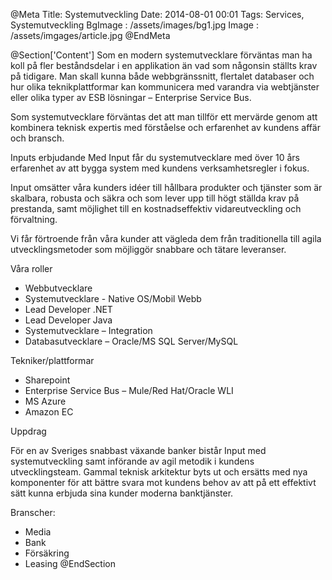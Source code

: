 @Meta
Title: Systemutveckling
Date: 2014-08-01 00:01
Tags: Services, Systemutveckling
BgImage : /assets/images/bg1.jpg
Image : /assets/imgages/article.jpg
@EndMeta

@Section['Content']
Som en modern systemutvecklare förväntas man ha koll på fler beståndsdelar i en applikation än vad som någonsin ställts krav på tidigare. Man skall kunna både webbgränssnitt, flertalet databaser och hur olika teknikplattformar kan kommunicera med varandra via webtjänster eller olika typer av ESB lösningar – Enterprise Service Bus.

Som systemutvecklare förväntas det att man tillför ett mervärde genom att kombinera teknisk expertis med förståelse och erfarenhet av kundens affär och bransch.

Inputs erbjudande
Med Input får du systemutvecklare med över 10 års erfarenhet av att bygga system med kundens verksamhetsregler i fokus.

Input omsätter våra kunders idéer till hållbara produkter och tjänster som är skalbara, robusta och säkra och som lever upp till högt ställda krav på prestanda, samt möjlighet till en kostnadseffektiv vidareutveckling och förvaltning.

Vi får förtroende från våra kunder att vägleda dem från traditionella till agila utvecklingsmetoder som möjliggör snabbare och tätare leveranser.

Våra roller
* Webbutvecklare 
* Systemutvecklare - Native OS/Mobil Webb
* Lead Developer .NET
* Lead Developer Java
* Systemutvecklare – Integration
* Databasutvecklare – Oracle/MS SQL Server/MySQL


Tekniker/plattformar 

* Sharepoint
* Enterprise Service Bus – Mule/Red Hat/Oracle WLI
* MS Azure
* Amazon EC

Uppdrag

För en av Sveriges snabbast växande banker bistår Input med systemutveckling samt införande av agil metodik i kundens utvecklingsteam. Gammal teknisk arkitektur byts ut och ersätts med nya komponenter för att bättre svara mot kundens behov av att på ett effektivt sätt kunna erbjuda sina kunder moderna banktjänster.

Branscher:

* Media
* Bank
* Försäkring
* Leasing
@EndSection